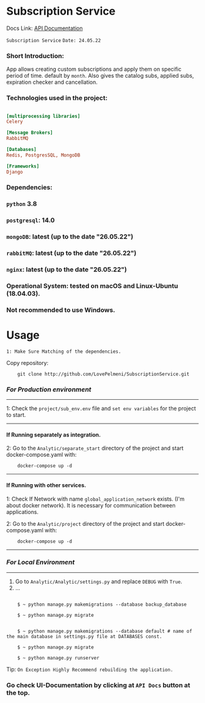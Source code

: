     
# Subscription Service

Docs Link: [API Documentation]("http://localhost:8077/swagger/")

`Subscription Service`
`Date: 24.05.22`


### Short Introduction:

App allows creating custom subscriptions and apply them on specific period of time. default by `month`.
Also gives the catalog subs, applied subs, expiration checker and cancellation.
### Technologies used in the project:

```ini

[multiprocessing libraries] 
Celery 

[Message Brokers]
RabbitMQ 

[Databases]
Redis, PostgresSQL, MongoDB

[Frameworks]
Django

```

### Dependencies:
    
### `python`  3.8 
### `postgresql`: 14.0
### `mongoDB`: latest (up to the date "26.05.22")
### `rabbitMQ`: latest (up to the date "26.05.22")
### `nginx`: latest (up to the date "26.05.22")

### Operational System: tested on macOS and Linux-Ubuntu (18.04.03).
### Not recommended to use Windows.

# Usage

`1: Make Sure Matching of the dependencies.`

Copy repository:
    
```doctest
    git clone http://github.com/LovePelmeni/SubscriptionService.git
```


### *For Production environment*

---

1: Check the `project/sub_env.env` file and `set env variables` for the project to start.


---
#### If Running separately as integration.
2: Go to the `Analytic/separate_start` directory of the project and start docker-compose.yaml with:

```doctest
    docker-compose up -d 
```
---
#### If Running with other services.

1: Check If Network with name `global_application_network` exists.
(I'm about docker network). It is necessary for communication between applications.


2: Go to the `Analytic/project` directory of the project and start docker-compose.yaml with:

```doctest
    docker-compose up -d 
```
---


### *For Local Environment* 

---
1. Go to `Analytic/Analytic/settings.py` and replace `DEBUG` with `True`.
2.    ...
```doctest

    $ ~ python manage.py makemigrations --database backup_database 
    
    $ ~ python manage.py migrate


    $ ~ python manage.py makemigrations --database default # name of the main database in settings.py file at DATABASES const.
    
    $ ~ python manage.py migrate

    $ ~ python manage.py runserver

```



Tip: `On Exception Highly Recommend rebuilding the application.`


### Go check UI-Documentation by clicking at `API Docs` button at the top.



